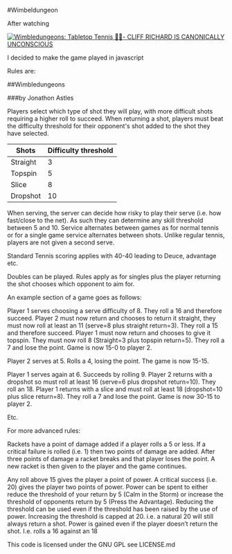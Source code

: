 #Wimbeldungeon

After watching

[![Wimbledungeons: Tabletop Tennis 🎾🎲- CLIFF RICHARD IS CANONICALLY UNCONSCIOUS](http://img.youtube.com/vi/KAd9xVOqBMs/0.jpg)](http://www.youtube.com/watch?v=KAd9xVOqBMs)

I decided to make the game played in javascript

Rules are:

##Wimbledungeons

###by Jonathon Astles

Players select which type of shot they will play, with more difficult shots requiring a higher roll to succeed. When returning a shot, players must beat the difficulty threshold for their opponent's shot added to the shot they have selected.

| Shots | Difficulty threshold |
| ----- | ---------------------|
| Straight | 3 |
| Topspin | 5 |
| Slice | 8 |
| Dropshot | 10 |

When serving, the server can decide how risky to play their serve (i.e. how fast/close to the net). As such they can determine any skill threshold between 5 and 10. Service alternates between games as for normal tennis or for a single game service alternates between shots. Unlike regular tennis, players are not given a second serve.

Standard Tennis scoring applies with 40-40 leading to Deuce, advantage etc.

Doubles can be played. Rules apply as for singles plus the player returning the shot chooses which opponent to aim for.

An example section of a game goes as follows:

Player 1 serves choosing a serve difficulty of 8. They roll a 16 and therefore succeed. Player 2 must now return and chooses to return it straight, they must now roll at least an 11 (serve=8 plus straight return=3). They roll a 15 and therefore succeed. Player 1 must now return and chooses to give it topspin. They must now roll 8 (Straight=3 plus topspin return=5). They roll a 7 and lose the point. Game is now 15-0 to player 2.

Player 2 serves at 5. Rolls a 4, losing the point. The game is now 15-15.

Player 1 serves again at 6. Succeeds by rolling 9. Player 2 returns with a dropshot so must roll at least 16 (serve=6 plus dropshot return=10). They roll an 18. Player 1 returns with a slice and must roll at least 18 (dropshot=10 plus slice return=8). They roll a 7 and lose the point. Game is now 30-15 to player 2.

Etc.

For more advanced rules:

Rackets have a point of damage added if a player rolls a 5 or less. If a critical failure is rolled (i.e. 1) then two points of damage are added. After three points of damage a racket breaks and that player loses the point. A new racket is then given to the player and the game continues.

Any roll above 15 gives the player a point of power. A critical success (i.e. 20) gives the player two points of power. Power can be spent to either reduce the threshold of your return by 5 (Calm in the Storm) or increase the threshold of opponents return by 5 (Press the Advantage). Reducing the threshold can be used even if the threshold has been raised by the use of power. Increasing the threshold is capped at 20. i.e. a natural 20 will still always return a shot. Power is gained even if the player doesn’t return the shot. I.e. rolls a 16 against an 18 


This code is licensed under the GNU GPL see LICENSE.md
